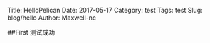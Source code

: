 Title: HelloPelican
Date: 2017-05-17
Category: test
Tags: test
Slug: blog/hello
Author: Maxwell-nc

##First
测试成功